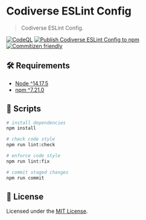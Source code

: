 # Codiverse ESLint Config

> Codiverse ESLint Config.

[![CodeQL](https://github.com/bulicmatko/codiverse-eslint-config/actions/workflows/codeql-analysis.yml/badge.svg)](https://github.com/bulicmatko/codiverse-eslint-config/actions/workflows/codeql-analysis.yml)
[![Publish Codiverse ESLint Config to npm](https://github.com/bulicmatko/codiverse-eslint-config/actions/workflows/publish.yml/badge.svg)](https://github.com/bulicmatko/codiverse-eslint-config/actions/workflows/publish.yml)
[![Commitizen friendly](https://img.shields.io/badge/commitizen-friendly-brightgreen.svg)](http://commitizen.github.io/cz-cli/)

## 🛠 Requirements

- [Node ^14.17.5](https://nodejs.org)
- [npm ^7.21.0](https://www.npmjs.com)

## 📜 Scripts

```bash
# install dependencies
npm install

# check code style
npm run lint:check

# enforce code style
npm run lint:fix

# commit staged changes
npm run commit
```

## 🧾 License

Licensed under the [MIT License](./LICENSE).
